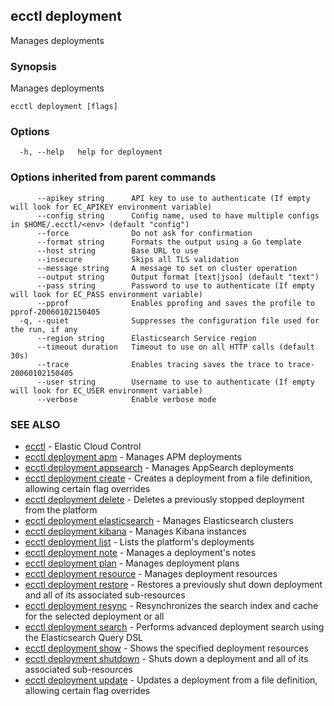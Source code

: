 ## ecctl deployment

Manages deployments

### Synopsis

Manages deployments

```
ecctl deployment [flags]
```

### Options

```
  -h, --help   help for deployment
```

### Options inherited from parent commands

```
      --apikey string      API key to use to authenticate (If empty will look for EC_APIKEY environment variable)
      --config string      Config name, used to have multiple configs in $HOME/.ecctl/<env> (default "config")
      --force              Do not ask for confirmation
      --format string      Formats the output using a Go template
      --host string        Base URL to use
      --insecure           Skips all TLS validation
      --message string     A message to set on cluster operation
      --output string      Output format [text|json] (default "text")
      --pass string        Password to use to authenticate (If empty will look for EC_PASS environment variable)
      --pprof              Enables pprofing and saves the profile to pprof-20060102150405
  -q, --quiet              Suppresses the configuration file used for the run, if any
      --region string      Elasticsearch Service region
      --timeout duration   Timeout to use on all HTTP calls (default 30s)
      --trace              Enables tracing saves the trace to trace-20060102150405
      --user string        Username to use to authenticate (If empty will look for EC_USER environment variable)
      --verbose            Enable verbose mode
```

### SEE ALSO

* [ecctl](ecctl.md)	 - Elastic Cloud Control
* [ecctl deployment apm](ecctl_deployment_apm.md)	 - Manages APM deployments
* [ecctl deployment appsearch](ecctl_deployment_appsearch.md)	 - Manages AppSearch deployments
* [ecctl deployment create](ecctl_deployment_create.md)	 - Creates a deployment from a file definition, allowing certain flag overrides
* [ecctl deployment delete](ecctl_deployment_delete.md)	 - Deletes a previously stopped deployment from the platform
* [ecctl deployment elasticsearch](ecctl_deployment_elasticsearch.md)	 - Manages Elasticsearch clusters
* [ecctl deployment kibana](ecctl_deployment_kibana.md)	 - Manages Kibana instances
* [ecctl deployment list](ecctl_deployment_list.md)	 - Lists the platform's deployments
* [ecctl deployment note](ecctl_deployment_note.md)	 - Manages a deployment's notes
* [ecctl deployment plan](ecctl_deployment_plan.md)	 - Manages deployment plans
* [ecctl deployment resource](ecctl_deployment_resource.md)	 - Manages deployment resources
* [ecctl deployment restore](ecctl_deployment_restore.md)	 - Restores a previously shut down deployment and all of its associated sub-resources
* [ecctl deployment resync](ecctl_deployment_resync.md)	 - Resynchronizes the search index and cache for the selected deployment or all
* [ecctl deployment search](ecctl_deployment_search.md)	 - Performs advanced deployment search using the Elasticsearch Query DSL
* [ecctl deployment show](ecctl_deployment_show.md)	 - Shows the specified deployment resources
* [ecctl deployment shutdown](ecctl_deployment_shutdown.md)	 - Shuts down a deployment and all of its associated sub-resources
* [ecctl deployment update](ecctl_deployment_update.md)	 - Updates a deployment from a file definition, allowing certain flag overrides

